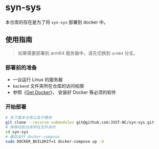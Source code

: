 # syn-sys

本仓库的存在是为了将 `syn-sys`  部署到 docker 中。

## 使用指南

> 如果需要部署到 arm64 服务器中，请先切换到 `arm64` 分支。

### 部署前的准备

* 一台运行 Linux 的服务器
* `backend` 文件夹所在仓库的访问权限
* 参照《[Get Docker](https://docs.docker.com/get-docker/)》， 安装好 Docker 等必须的软件

### 开始部署

```bash
# 先下载本仓库以及子模块
git clone --recurse-submodules git@github.com:JUST-NC/syn-sys.git
# 再移动到仓库所在文件夹内
cd syn-sys
# 最后运行 docker-compose
sudo DOCKER_BUILDKIT=1 docker-compose up -d
```